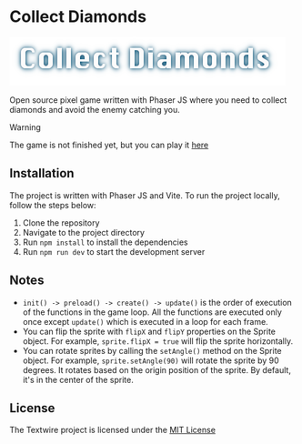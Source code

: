 # Collect Diamonds
![Collect Diamonds](./src/assets/title.png)

Open source pixel game written with Phaser JS where you need to collect diamonds and avoid the enemy catching you.

> [!WARNING]
> The game is not finished yet, but you can play it [here](https://serhiichogames.github.io/collect-diamonds/)

## Installation
The project is written with Phaser JS and Vite. To run the project locally, follow the steps below:

1. Clone the repository
1. Navigate to the project directory
1. Run `npm install` to install the dependencies
1. Run `npm run dev` to start the development server

## Notes
- `init() -> preload() -> create() -> update()` is the order of execution of the functions in the game loop. All the functions are executed only once except `update()` which is executed in a loop for each frame.
- You can flip the sprite with `flipX` and `flipY` properties on the Sprite object. For example, `sprite.flipX = true` will flip the sprite horizontally.
- You can rotate sprites by calling the `setAngle()` method on the Sprite object. For example, `sprite.setAngle(90)` will rotate the sprite by 90 degrees. It rotates based on the origin position of the sprite. By default, it's in the center of the sprite.

## License
The Textwire project is licensed under the [MIT License](https://github.com/SerhiiChoGames/collect-diamonds/blob/master/LICENSE)
